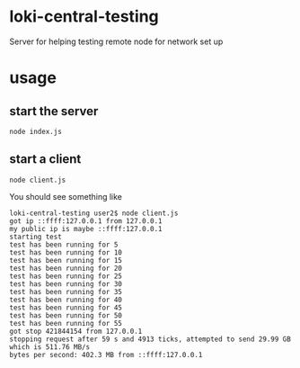 # loki-central-testing
Server for helping testing remote node for network set up 

# usage

## start the server

`node index.js`

## start a client

`node client.js`

You should see something like

```
loki-central-testing user2$ node client.js 
got ip ::ffff:127.0.0.1 from 127.0.0.1
my public ip is maybe ::ffff:127.0.0.1
starting test
test has been running for 5
test has been running for 10
test has been running for 15
test has been running for 20
test has been running for 25
test has been running for 30
test has been running for 35
test has been running for 40
test has been running for 45
test has been running for 50
test has been running for 55
got stop 421844154 from 127.0.0.1
stopping request after 59 s and 4913 ticks, attempted to send 29.99 GB which is 511.76 MB/s
bytes per second: 402.3 MB from ::ffff:127.0.0.1
```
